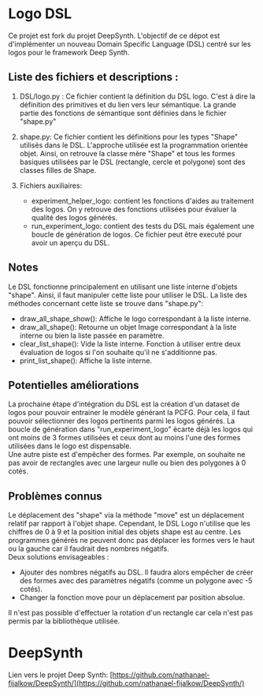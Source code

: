 # Logo DSL

Ce projet est fork du projet DeepSynth.
L'objectif de ce dépot est d'implémenter un nouveau Domain Specific Language (DSL) centré sur les logos pour le framework Deep Synth.

## Liste des fichiers et descriptions :

1. DSL/logo.py : Ce fichier contient la définition du DSL logo. C'est à dire la définition des primitives et du lien vers leur sémantique. La grande partie des fonctions de sémantique sont définies dans le fichier "shape.py" 

2. shape.py: Ce fichier contient les définitions pour les types "Shape" utilisés dans le DSL. L'approche utilisée est la programmation orientée objet. Ainsi, on retrouve la classe mère "Shape" et tous les formes basiques utilisées par le DSL (rectangle, cercle et polygone) sont des classes filles de Shape.

3. Fichiers auxiliaires:
    - experiment_helper_logo: contient les fonctions d'aides au traitement des logos. On y retrouve des fonctions utilisées pour évaluer la qualité des logos générés.
    - run_experiment_logo: contient des tests du DSL mais également une boucle de génération de logos. Ce fichier peut être executé pour avoir un aperçu du DSL.

## Notes

Le DSL fonctionne principalement en utilisant une liste interne d'objets "shape". Ainsi, il faut manipuler cette liste pour utiliser le DSL. La liste des méthodes concernant cette liste se trouve dans "shape.py":
- draw_all_shape_show(): Affiche le logo correspondant à la liste interne.
- draw_all_shape(): Retourne un objet Image correspondant à la liste interne ou bien la liste passée en paramètre.
- clear_list_shape(): Vide la liste interne. Fonction à utiliser entre deux évaluation de logos si l'on souhaite qu'il ne s'additionne pas.
- print_list_shape(): Affiche la liste interne.


## Potentielles améliorations

La prochaine étape d'intégration du DSL est la création d'un dataset de logos pour pouvoir entrainer le modèle générant la PCFG. Pour cela, il faut pouvoir sélectionner des logos pertinents parmi les logos générés. La boucle de génération dans "run_experiment_logo" écarte déjà les logos qui ont moins de 3 formes utilisées et ceux dont au moins l'une des formes utilisées dans le logo est dispensable. \
Une autre piste est d'empêcher des formes. Par exemple, on souhaite ne pas avoir de rectangles avec une largeur nulle ou bien des polygones à 0 cotés.


## Problèmes connus

Le déplacement des "shape" via la méthode "move" est un déplacement relatif par rapport à l'objet shape. Cependant, le DSL Logo n'utilise que les chiffres de 0 à 9 et la position initial des objets shape est au centre. Les programmes générés ne peuvent donc pas déplacer les formes vers le haut ou la gauche car il faudrait des nombres négatifs. \
Deux solutions envisageables :
- Ajouter des nombres négatifs au DSL. Il faudra alors empêcher de créer des formes avec des paramètres négatifs (comme un polygone avec -5 cotés).
- Changer la fonction move pour un déplacement par position absolue.

Il n'est pas possible d'effectuer la rotation d'un rectangle car cela n'est pas permis par la bibliothèque utilisée.

# DeepSynth

Lien vers le projet Deep Synth:
[https://github.com/nathanael-fijalkow/DeepSynth/](https://github.com/nathanael-fijalkow/DeepSynth/)
